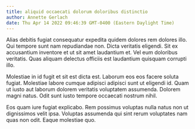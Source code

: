 ```yaml
---
title: aliquid occaecati dolorum doloribus distinctio
author: Annette Gerlach
date: Thu Apr 14 2022 09:46:39 GMT-0400 (Eastern Daylight Time)
---
```

Alias debitis fugiat consequatur expedita quidem dolores rem dolores illo. Qui tempore sunt nam repudiandae non. Dicta veritatis eligendi. Sit ex accusantium inventore et ut sit amet laudantium et. Vel eum doloribus veritatis. Quas aliquam delectus officiis est laudantium quisquam corrupti illo.

 Molestiae in id fugit et sit est dicta est. Laborum eos eos facere soluta fugiat. Molestiae labore cumque adipisci adipisci sunt ut eligendi id. Quam ut iusto aut laborum dolorem veritatis voluptatem assumenda. Dolorem magni natus. Odit sunt iusto tempore occaecati nostrum nihil.

 Eos quam iure fugiat explicabo. Rem possimus voluptas nulla natus non ut dignissimos velit ipsa. Voluptas assumenda qui sint rerum voluptates nam quas non odit. Eaque molestiae quo.